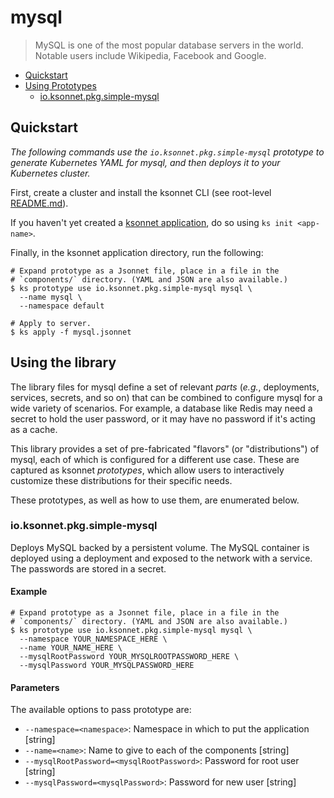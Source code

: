 # mysql

> MySQL is one of the most popular database servers in the world. Notable users include Wikipedia, Facebook and Google.

* [Quickstart](#quickstart)
* [Using Prototypes](#using-prototypes)
  * [io.ksonnet.pkg.simple-mysql](#io.ksonnet.pkg.simple-mysql)

## Quickstart

*The following commands use the `io.ksonnet.pkg.simple-mysql` prototype to generate Kubernetes YAML for mysql, and then deploys it to your Kubernetes cluster.*

First, create a cluster and install the ksonnet CLI (see root-level [README.md](rootReadme)).

If you haven't yet created a [ksonnet application](linkToSomewhere), do so using `ks init <app-name>`.

Finally, in the ksonnet application directory, run the following:

```shell
# Expand prototype as a Jsonnet file, place in a file in the
# `components/` directory. (YAML and JSON are also available.)
$ ks prototype use io.ksonnet.pkg.simple-mysql mysql \
  --name mysql \
  --namespace default

# Apply to server.
$ ks apply -f mysql.jsonnet
```

## Using the library

The library files for mysql define a set of relevant *parts* (_e.g._, deployments, services, secrets, and so on) that can be combined to configure mysql for a wide variety of scenarios. For example, a database like Redis may need a secret to hold the user password, or it may have no password if it's acting as a cache.

This library provides a set of pre-fabricated "flavors" (or "distributions") of mysql, each of which is configured for a different use case. These are captured as ksonnet *prototypes*, which allow users to interactively customize these distributions for their specific needs.

These prototypes, as well as how to use them, are enumerated below.

### io.ksonnet.pkg.simple-mysql

Deploys MySQL backed by a persistent volume. The MySQL container is deployed using a deployment and exposed to the network with a service. The
passwords are stored in a secret.

#### Example

```shell
# Expand prototype as a Jsonnet file, place in a file in the
# `components/` directory. (YAML and JSON are also available.)
$ ks prototype use io.ksonnet.pkg.simple-mysql mysql \
  --namespace YOUR_NAMESPACE_HERE \
  --name YOUR_NAME_HERE \
  --mysqlRootPassword YOUR_MYSQLROOTPASSWORD_HERE \
  --mysqlPassword YOUR_MYSQLPASSWORD_HERE
```

#### Parameters

The available options to pass prototype are:

* `--namespace=<namespace>`: Namespace in which to put the application [string]
* `--name=<name>`: Name to give to each of the components [string]
* `--mysqlRootPassword=<mysqlRootPassword>`: Password for root user [string]
* `--mysqlPassword=<mysqlPassword>`: Password for new user [string]


[rootReadme]: https://github.com/ksonnet/mixins
